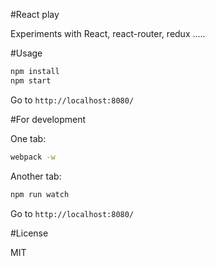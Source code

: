 #React play

Experiments with React, react-router, redux .....

#Usage

```sh
npm install
npm start
```

Go to `http://localhost:8080/`

#For development

One tab:
```sh
webpack -w
```

Another tab:
```sh
npm run watch
```

Go to `http://localhost:8080/`

#License

MIT
